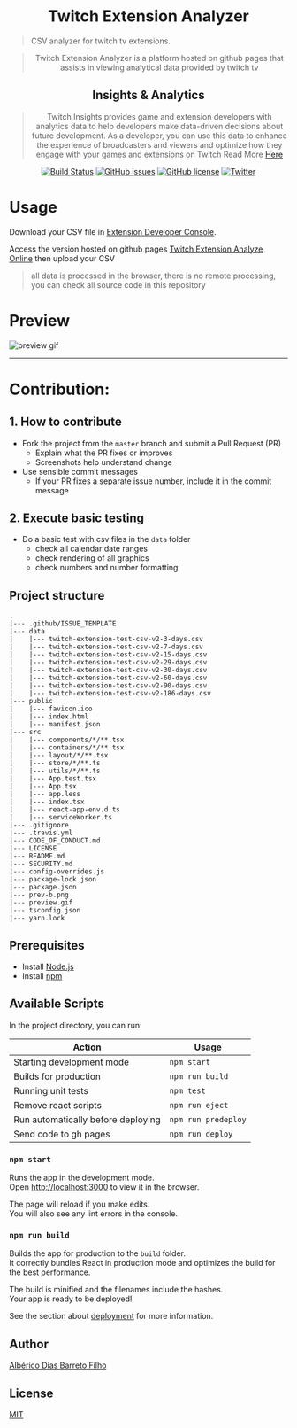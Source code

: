 <h1 align="center">
  Twitch Extension Analyzer
</h1>

> CSV analyzer for twitch tv extensions.

<div align="center" >

> Twitch Extension Analyzer is a platform hosted on github pages that assists in viewing analytical data provided by twitch tv

 <h2>Insights & Analytics</h2>

> Twitch Insights provides game and extension developers with analytics data to help developers make data-driven decisions about future development. As a developer, you can use this data to enhance the experience of broadcasters and viewers and optimize how they engage with your games and extensions on Twitch
> Read More
> [Here](https://albericod.github.io/twitch-extension-analyze/)

[![Build Status](https://travis-ci.org/AlbericoD/twitch-extension-analyze.svg?branch=master)](https://travis-ci.org/AlbericoD/twitch-extension-analyze)
[![GitHub issues](https://img.shields.io/github/issues/AlbericoD/twitch-extension-analyze.svg)](https://github.com/AlbericoD/twitch-extension-analyze/issues)
[![GitHub license](https://img.shields.io/github/license/AlbericoD/twitch-extension-analyze.svg)](https://github.com/AlbericoD/twitch-extension-analyze/blob/master/LICENSE)
[![Twitter](https://img.shields.io/twitter/url/https/github.com/AlbericoD/twitch-extension-analyze.svg?style=social)](https://twitter.com/intent/tweet?text=Wow:&url=https%3A%2F%2Fgithub.com%2FAlbericoD%2Ftwitch-extension-analyze)

</div>

# Usage

Download your CSV file in [Extension Developer Console](https://dev.twitch.tv/console/extensions).

Access the version hosted on github pages [Twitch Extension Analyze Online](https://albericod.github.io/twitch-extension-analyze/) then upload your CSV

> all data is processed in the browser, there is no remote processing, you can check all source code in this repository

# Preview

![preview gif](https://raw.githubusercontent.com/AlbericoD/twitch-extension-analyze/master/preview.gif)

---

# Contribution:

## 1. How to contribute

- Fork the project from the `master` branch and submit a Pull Request (PR)
  - Explain what the PR fixes or improves
  - Screenshots help understand change
- Use sensible commit messages
  - If your PR fixes a separate issue number, include it in the commit message

## 2. Execute basic testing

- Do a basic test with csv files in the `data` folder
  - check all calendar date ranges
  - check rendering of all graphics
  - check numbers and number formatting

## Project structure

```text
.
|--- .github/ISSUE_TEMPLATE
|--- data
|    |--- twitch-extension-test-csv-v2-3-days.csv
|    |--- twitch-extension-test-csv-v2-7-days.csv
|    |--- twitch-extension-test-csv-v2-15-days.csv
|    |--- twitch-extension-test-csv-v2-29-days.csv
|    |--- twitch-extension-test-csv-v2-30-days.csv
|    |--- twitch-extension-test-csv-v2-60-days.csv
|    |--- twitch-extension-test-csv-v2-90-days.csv
|    |--- twitch-extension-test-csv-v2-186-days.csv
|--- public
|    |--- favicon.ico
|    |--- index.html
|    |--- manifest.json
|--- src
|    |--- components/*/**.tsx
|    |--- containers/*/**.tsx
|    |--- layout/*/**.tsx
|    |--- store/*/**.ts
|    |--- utils/*/**.ts
|    |--- App.test.tsx
|    |--- App.tsx
|    |--- app.less
|    |--- index.tsx
|    |--- react-app-env.d.ts
|    |--- serviceWorker.ts
|--- .gitignore
|--- .travis.yml
|--- CODE_OF_CONDUCT.md
|--- LICENSE
|--- README.md
|--- SECURITY.md
|--- config-overrides.js
|--- package-lock.json
|--- package.json
|--- prev-b.png
|--- preview.gif
|--- tsconfig.json
|--- yarn.lock
```

## Prerequisites

- Install [Node.js](https://nodejs.org)
- Install [npm](https://www.npmjs.com/)

## Available Scripts

In the project directory, you can run:

| Action                             | Usage               |
| ---------------------------------- | ------------------- |
| Starting development mode          | `npm start`         |
| Builds for production              | `npm run build`     |
| Running unit tests                 | `npm test`          |
| Remove react scripts               | `npm run eject`     |
| Run automatically before deploying | `npm run predeploy` |
| Send code to gh pages              | `npm run deploy`    |

### `npm start`

Runs the app in the development mode.<br>
Open [http://localhost:3000](http://localhost:3000) to view it in the browser.

The page will reload if you make edits.<br>
You will also see any lint errors in the console.

### `npm run build`

Builds the app for production to the `build` folder.<br>
It correctly bundles React in production mode and optimizes the build for the best performance.

The build is minified and the filenames include the hashes.<br>
Your app is ready to be deployed!

See the section about [deployment](https://facebook.github.io/create-react-app/docs/deployment) for more information.

## Author

[Albérico Dias Barreto Filho](https://twitter.com/bekoslove)

## License

[MIT](https://github.com/AlbericoD/twitch-extension-analyze/blob/master/LICENSE)
